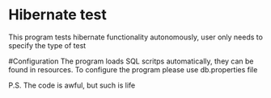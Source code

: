 # Hibernate test
This program tests hibernate functionality autonomously, user only needs to specify the type of test

#Configuration
The program loads SQL scritps automatically, they can be found in resources.
To configure the program please use db.properties file

P.S. The code is awful, but such is life
